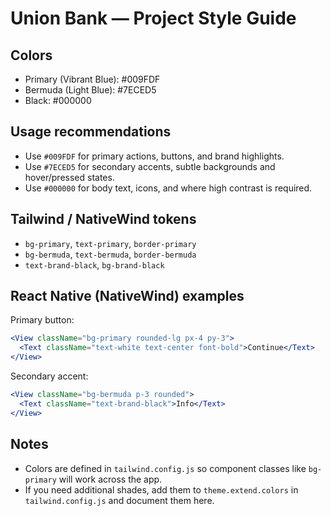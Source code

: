 # Union Bank — Project Style Guide

## Colors

- Primary (Vibrant Blue): #009FDF
- Bermuda (Light Blue): #7ECED5
- Black: #000000

## Usage recommendations

- Use `#009FDF` for primary actions, buttons, and brand highlights.
- Use `#7ECED5` for secondary accents, subtle backgrounds and hover/pressed states.
- Use `#000000` for body text, icons, and where high contrast is required.

## Tailwind / NativeWind tokens

- `bg-primary`, `text-primary`, `border-primary`
- `bg-bermuda`, `text-bermuda`, `border-bermuda`
- `text-brand-black`, `bg-brand-black`

## React Native (NativeWind) examples

Primary button:

```jsx
<View className="bg-primary rounded-lg px-4 py-3">
  <Text className="text-white text-center font-bold">Continue</Text>
</View>
```

Secondary accent:

```jsx
<View className="bg-bermuda p-3 rounded">
  <Text className="text-brand-black">Info</Text>
</View>
```

## Notes

- Colors are defined in `tailwind.config.js` so component classes like `bg-primary` will work across the app.
- If you need additional shades, add them to `theme.extend.colors` in `tailwind.config.js` and document them here.
